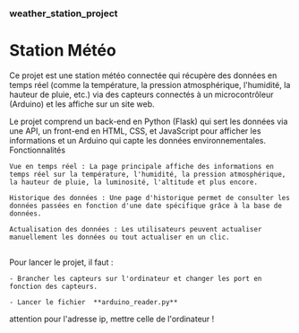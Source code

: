 ### weather_station_project

# Station Météo

Ce projet est une station météo connectée qui récupère des données en temps réel (comme la température, la pression atmosphérique, l'humidité, la hauteur de pluie, etc.) via des capteurs connectés à un microcontrôleur (Arduino) et les affiche sur un site web.

Le projet comprend un back-end en Python (Flask) qui sert les données via une API, un front-end en HTML, CSS, et JavaScript pour afficher les informations et un Arduino qui capte les données environnementales.
Fonctionnalités

    Vue en temps réel : La page principale affiche des informations en temps réel sur la température, l'humidité, la pression atmosphérique, la hauteur de pluie, la luminosité, l'altitude et plus encore.

    Historique des données : Une page d'historique permet de consulter les données passées en fonction d'une date spécifique grâce à la base de données.

    Actualisation des données : Les utilisateurs peuvent actualiser manuellement les données ou tout actualiser en un clic.

##

Pour lancer le projet, il faut :

    - Brancher les capteurs sur l'ordinateur et changer les port en fonction des capteurs.

    - Lancer le fichier  **arduino_reader.py**

attention pour l'adresse ip, mettre celle de l'ordinateur !
